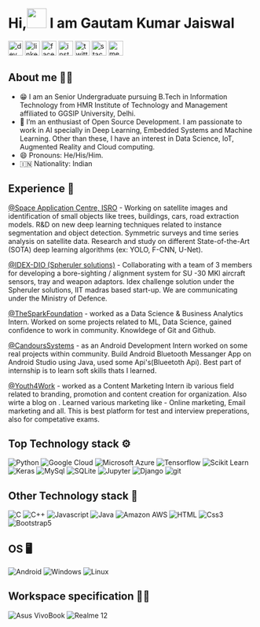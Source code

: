 # **Hi,<img src="https://github.com/TheDudeThatCode/TheDudeThatCode/blob/master/Assets/Hi.gif" width="40" height="40"> I am Gautam Kumar Jaiswal**

[<img src='https://cdn.jsdelivr.net/npm/simple-icons@3.0.1/icons/dev-dot-to.svg' alt='dev' height='30'>](https://dev.to/thegautamkumarjaiswal)  [<img src='https://cdn.jsdelivr.net/npm/simple-icons@3.0.1/icons/linkedin.svg' alt='linkedin' height='30'>](https://www.linkedin.com/in/gautam-kumar-jaiswal-330447163)  [<img src='https://cdn.jsdelivr.net/npm/simple-icons@3.0.1/icons/facebook.svg' alt='facebook' height='30'>](https://www.facebook.com/gautamkumar.jaiswal.790/)  [<img src='https://cdn.jsdelivr.net/npm/simple-icons@3.0.1/icons/instagram.svg' alt='instagram' height='30'>](https://www.instagram.com/thegautamkumarjaiswal//)  [<img src='https://cdn.jsdelivr.net/npm/simple-icons@3.0.1/icons/twitter.svg' alt='twitter' height='30'>](https://twitter.com/GautamJ81247988)  [<img src='https://cdn.jsdelivr.net/npm/simple-icons@3.0.1/icons/stackoverflow.svg' alt='stackoverflow' height='30'>](https://stackoverflow.com/users/15539269/gautam-kumar-jaiswal)  [<img src='https://cdn.jsdelivr.net/npm/simple-icons@3.0.1/icons/medium.svg' alt='medium' height='30'>](https://medium.com/@gautamjaiswal030)  


## About me 🙋‍♂️
- 😁 I am an Senior Undergraduate pursuing B.Tech in Information Technology from HMR Institute of Technology and Management affiliated to GGSIP University, Delhi.
- 👯 I’m an enthusiast of Open Source Development. I am passionate to work in AI specially in Deep Learning, Embedded Systems and Machine Learning. Other than these, I have an interest in Data Science, IoT, Augmented Reality and Cloud computing.
- 😄 Pronouns: He/His/Him.
- :india: Nationality: Indian


## Experience 🙌
[@Space Application Centre, ISRO](https://www.sac.gov.in/) - Working on satellite images and identification of small objects like trees, buildings, cars, road extraction models. R&D on new deep learning techniques related to instance segmentation and object detection. Symmetric surveys and time series analysis on satellite data. Research and study on different State-of-the-Art (SOTA) deep learning algorithms (ex: YOLO, F-CNN, U-Net).

[@IDEX-DIO (Spheruler solutions)](https://idex.gov.in/) - Collaborating with a team of 3 members for developing a bore-sighting / alignment system for SU -30 MKl aircraft sensors, tray and weapon adaptors. Idex challenge solution under the Spheruler solutions, IIT madras based start-up. We are communicating under the Ministry of Defence.

[@TheSparkFoundation](https://drive.google.com/file/d/1Q5U5-J5_1JjzMAmhXG-abgNUGqGe-hDO/view?usp=sharing) - worked as a Data Science & Business Analytics Intern. Worked on some projects related to ML, Data Science, gained confidence to work in community. Knowldege of Git and Github.

[@CandoursSystems](https://drive.google.com/file/d/1-VOLjQcark0rhBqhLKVbkl6ADYj6sgGd/view?usp=sharing) - as an Android Development Intern worked on some real projects within community. Build Android Bluetooth Messanger App on Android Studio using Java, used some Api's(Blueetoth Api). Best part of internship is to learn soft skills thats I learned. 

[@Youth4Work](https://drive.google.com/file/d/1-H0V7up-UB7J0XyyRImC7jqJDEUA9x_E/view?usp=sharing) - worked as a Content Marketing Intern ib various field related to branding, promotion and content creation for organization. Also wirte a blog on . Learned various marketing like - Online marketing, Email marketing and all. This is best platform for test and interview preperations, also for competative exams.


## Top Technology stack ⚙
![Python](https://img.shields.io/badge/Python-3776AB?style=for-the-badge&logo=python&logoColor=white)
![Google Cloud](https://img.shields.io/badge/Google_Cloud-4285F4?style=for-the-badge&logo=google-cloud&logoColor=white)
![Microsoft Azure](https://img.shields.io/badge/microsoft%20azure-0089D6?style=for-the-badge&logo=microsoft-azure&logoColor=white)
![Tensorflow](https://img.shields.io/badge/TensorFlow-FF6F00?style=for-the-badge&logo=TensorFlow&logoColor=white)
![Scikit Learn](https://img.shields.io/badge/scikit_learn-F7931E?style=for-the-badge&logo=scikit-learn&logoColor=white)
![Keras](https://img.shields.io/badge/Keras-D00000?style=for-the-badge&logo=Keras&logoColor=white)
![MySql](https://img.shields.io/badge/MySQL-00000F?style=for-the-badge&logo=mysql&logoColor=white)
![SQLite](https://img.shields.io/badge/SQLite-07405E?style=for-the-badge&logo=sqlite&logoColor=white)
![Jupyter](https://img.shields.io/badge/Jupyter-F37626.svg?&style=for-the-badge&logo=Jupyter&logoColor=white)
![Django](https://img.shields.io/badge/Django-092E20?style=for-the-badge&logo=django&logoColor=white)
![git](https://img.shields.io/badge/Git-F05032?style=for-the-badge&logo=git&logoColor=white)


## Other Technology stack 🧱
![C](https://img.shields.io/badge/C-00599C?style=for-the-badge&logo=c&logoColor=white)
![C++](https://img.shields.io/badge/C%2B%2B-00599C?style=for-the-badge&logo=c%2B%2B&logoColor=white)
![Javascript](https://img.shields.io/badge/JavaScript-323330?style=for-the-badge&logo=javascript&logoColor=F7DF1E)
![Java](https://img.shields.io/badge/Java-ED8B00?style=for-the-badge&logo=java&logoColor=white)
![Amazon AWS](https://img.shields.io/badge/Amazon_AWS-232F3E?style=for-the-badge&logo=amazon-aws&logoColor=white)
![HTML](https://img.shields.io/badge/HTML-239120?style=for-the-badge&logo=html5&logoColor=white)
![Css3](https://img.shields.io/badge/CSS3-1572B6?style=for-the-badge&logo=css3&logoColor=white)
![Bootstrap5](https://img.shields.io/badge/Bootstrap5-563D7C?style=for-the-badge&logo=bootstrap&logoColor=white)


## OS 🖥
![Android](https://img.shields.io/badge/Android-3DDC84?style=for-the-badge&logo=android&logoColor=white)
![Windows](https://img.shields.io/badge/Windows-0078D6?style=for-the-badge&logo=windows&logoColor=white)
![Linux](https://img.shields.io/badge/Linux-FCC624?style=for-the-badge&logo=linux&logoColor=black)



## Workspace specification 👨‍💻
![Asus VivoBook](https://img.shields.io/badge/Windows-ASUS_VivoBook-0078D6?style=for-the-badge&logo=windows&logoColor=white)
![Realme 12](https://img.shields.io/badge/Andorid-Realme_12-ffca28?style=for-the-badge&logo=windows&logoColor=white)

